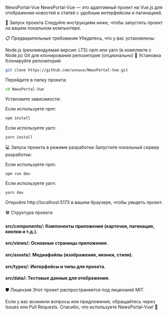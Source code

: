 NewsPortal-Vue
NewsPortal-Vue — это адаптивный проект на Vue.js для отображения новостей и статей с удобным интерфейсом и пагинацией.

🚀 Запуск проекта
Следуйте инструкциям ниже, чтобы запустить проект на вашем локальном компьютере.

📋 Предварительные требования
Убедитесь, что у вас установлены:

Node.js (рекомендуемая версия: LTS)
npm или yarn (в комплекте с Node.js)
Git для клонирования репозитория (опционально)
🔧 Установка
Клонируйте репозиторий:

```sh
git clone https://github.com/sovuux/NewsPortal-Vue.git
```
Перейдите в папку проекта:

```sh
cd NewsPortal-Vue
```
Установите зависимости:


Если используете npm:

```sh
npm install
```
Если используете yarn:
```sh
yarn install
```
💻 Запуск проекта в режиме разработки
Запустите локальный сервер разработки:

Если используете npm:
```sh
npm run dev
```
Если используете yarn:
```sh
yarn dev
```
Откройте http://localhost:5173 в вашем браузере, чтобы увидеть проект.


🛠️ Структура проекта
#### src/components/: Компоненты приложения (карточки, пагинация, кнопки и т.д.).
#### src/views/: Основные страницы приложения.
#### src/assets/: Медиафайлы (изображения, иконки, стили).
#### src/types/: Интерфейсы и типы для проекта.
#### src/data/: Тестовые данные для отображения.

🛡️ Лицензия
Этот проект распространяется под лицензией MIT.

Если у вас возникли вопросы или предложения, обращайтесь через Issues или Pull Requests. Спасибо, что используете NewsPortal-Vue! 🎉